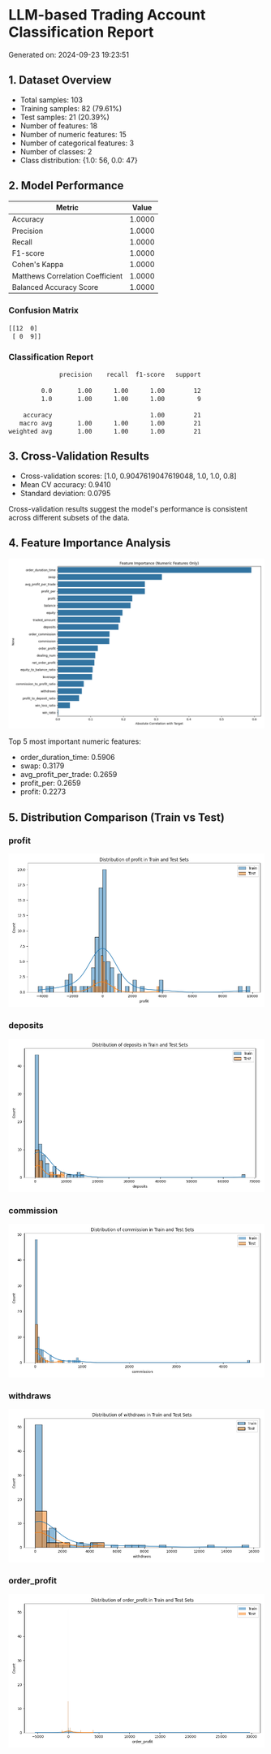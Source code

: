 
# LLM-based Trading Account Classification Report
Generated on: 2024-09-23 19:23:51

## 1. Dataset Overview

- Total samples: 103
- Training samples: 82 (79.61%)
- Test samples: 21 (20.39%)
- Number of features: 18
- Number of numeric features: 15
- Number of categorical features: 3
- Number of classes: 2
- Class distribution: {1.0: 56, 0.0: 47}

## 2. Model Performance

| Metric | Value |
|--------|-------|
| Accuracy | 1.0000 |
| Precision | 1.0000 |
| Recall | 1.0000 |
| F1-score | 1.0000 |
| Cohen's Kappa | 1.0000 |
| Matthews Correlation Coefficient | 1.0000 |
| Balanced Accuracy Score | 1.0000 |

### Confusion Matrix

```
[[12  0]
 [ 0  9]]
```

### Classification Report

```
              precision    recall  f1-score   support

         0.0       1.00      1.00      1.00        12
         1.0       1.00      1.00      1.00         9

    accuracy                           1.00        21
   macro avg       1.00      1.00      1.00        21
weighted avg       1.00      1.00      1.00        21

```

## 3. Cross-Validation Results

- Cross-validation scores: [1.0, 0.9047619047619048, 1.0, 1.0, 0.8]
- Mean CV accuracy: 0.9410
- Standard deviation: 0.0795


Cross-validation results suggest the model's performance is consistent across different subsets of the data.

## 4. Feature Importance Analysis

![Feature Importance](feature_importance.png)

Top 5 most important numeric features:
- order_duration_time: 0.5906
- swap: 0.3179
- avg_profit_per_trade: 0.2659
- profit_per: 0.2659
- profit: 0.2273

## 5. Distribution Comparison (Train vs Test)


### profit

![profit Distribution](profit_distribution.png)

### deposits

![deposits Distribution](deposits_distribution.png)

### commission

![commission Distribution](commission_distribution.png)

### withdraws

![withdraws Distribution](withdraws_distribution.png)

### order_profit

![order_profit Distribution](order_profit_distribution.png)


